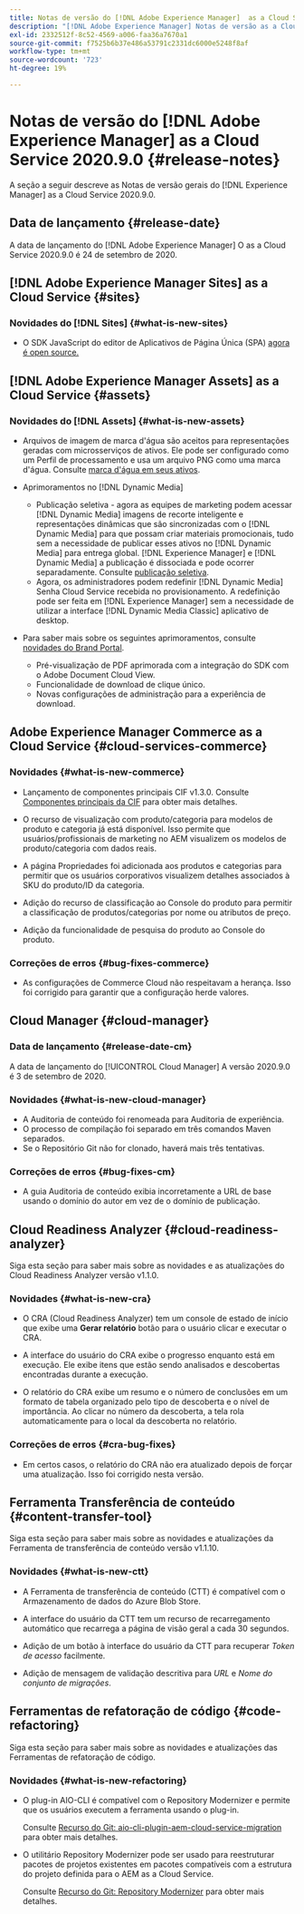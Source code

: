 ```yaml
---
title: Notas de versão do [!DNL Adobe Experience Manager]  as a Cloud Service 2020.9.0.
description: "[!DNL Adobe Experience Manager] Notas de versão as a Cloud Service para 2020.9.0."
exl-id: 2332512f-8c52-4569-a006-faa36a7670a1
source-git-commit: f7525b6b37e486a53791c2331dc6000e5248f8af
workflow-type: tm+mt
source-wordcount: '723'
ht-degree: 19%

---
```


# Notas de versão do [!DNL Adobe Experience Manager] as a Cloud Service 2020.9.0 {#release-notes}

A seção a seguir descreve as Notas de versão gerais do [!DNL Experience Manager] as a Cloud Service 2020.9.0.

## Data de lançamento {#release-date}

A data de lançamento do [!DNL Adobe Experience Manager] O as a Cloud Service 2020.9.0 é 24 de setembro de 2020.

## [!DNL Adobe Experience Manager Sites] as a Cloud Service {#sites}

### Novidades do [!DNL Sites] {#what-is-new-sites}

* O SDK JavaScript do editor de Aplicativos de Página Única (SPA) [agora é open source.](/help/implementing/developing/hybrid/reference-materials.md)

## [!DNL Adobe Experience Manager Assets] as a Cloud Service {#assets}

### Novidades do [!DNL Assets] {#what-is-new-assets}

* Arquivos de imagem de marca d&#39;água são aceitos para representações geradas com microsserviços de ativos. Ele pode ser configurado como um Perfil de processamento e usa um arquivo PNG como uma marca d&#39;água. Consulte [marca d&#39;água em seus ativos](/help/assets/watermark-assets.md).

* Aprimoramentos no [!DNL Dynamic Media]

   * Publicação seletiva - agora as equipes de marketing podem acessar [!DNL Dynamic Media] imagens de recorte inteligente e representações dinâmicas que são sincronizadas com o [!DNL Dynamic Media] para que possam criar materiais promocionais, tudo sem a necessidade de publicar esses ativos no [!DNL Dynamic Media] para entrega global. [!DNL Experience Manager] e [!DNL Dynamic Media] a publicação é dissociada e pode ocorrer separadamente. Consulte [publicação seletiva](/help/assets/dynamic-media/selective-publishing.md).
   * Agora, os administradores podem redefinir [!DNL Dynamic Media] Senha Cloud Service recebida no provisionamento. A redefinição pode ser feita em [!DNL Experience Manager] sem a necessidade de utilizar a interface [!DNL Dynamic Media Classic] aplicativo de desktop.

* Para saber mais sobre os seguintes aprimoramentos, consulte [novidades do Brand Portal](https://experienceleague.adobe.com/docs/experience-manager-brand-portal/using/introduction/whats-new.html?lang=pt-BR).

   * Pré-visualização de PDF aprimorada com a integração do SDK com o Adobe Document Cloud View.
   * Funcionalidade de download de clique único.
   * Novas configurações de administração para a experiência de download.

<!--
### Bugs Fixed {#bugs-fixed-assets}

TBD: list of Assets aaCS bugs that are fixed.
-->

## Adobe Experience Manager Commerce as a Cloud Service {#cloud-services-commerce}

### Novidades {#what-is-new-commerce}

* Lançamento de componentes principais CIF v1.3.0. Consulte [Componentes principais da CIF](https://github.com/adobe/aem-core-cif-components/releases/tag/core-cif-components-reactor-1.3.0) para obter mais detalhes.

* O recurso de visualização com produto/categoria para modelos de produto e categoria já está disponível. Isso permite que usuários/profissionais de marketing no AEM visualizem os modelos de produto/categoria com dados reais.

* A página Propriedades foi adicionada aos produtos e categorias para permitir que os usuários corporativos visualizem detalhes associados à SKU do produto/ID da categoria.

* Adição do recurso de classificação ao Console do produto para permitir a classificação de produtos/categorias por nome ou atributos de preço.

* Adição da funcionalidade de pesquisa do produto ao Console do produto.

### Correções de erros {#bug-fixes-commerce}

* As configurações de Commerce Cloud não respeitavam a herança. Isso foi corrigido para garantir que a configuração herde valores.

## Cloud Manager {#cloud-manager}

### Data de lançamento {#release-date-cm}

A data de lançamento do [!UICONTROL Cloud Manager] A versão 2020.9.0 é 3 de setembro de 2020.

### Novidades {#what-is-new-cloud-manager}

* A Auditoria de conteúdo foi renomeada para Auditoria de experiência.
* O processo de compilação foi separado em três comandos Maven separados.
* Se o Repositório Git não for clonado, haverá mais três tentativas.

### Correções de erros {#bug-fixes-cm}

* A guia Auditoria de conteúdo exibia incorretamente a URL de base usando o domínio do autor em vez de o domínio de publicação.

## Cloud Readiness Analyzer {#cloud-readiness-analyzer}

Siga esta seção para saber mais sobre as novidades e as atualizações do Cloud Readiness Analyzer versão v1.1.0.

### Novidades {#what-is-new-cra}

* O CRA (Cloud Readiness Analyzer) tem um console de estado de início que exibe uma **Gerar relatório** botão para o usuário clicar e executar o CRA.

* A interface do usuário do CRA exibe o progresso enquanto está em execução. Ele exibe itens que estão sendo analisados e descobertas encontradas durante a execução.

* O relatório do CRA exibe um resumo e o número de conclusões em um formato de tabela organizado pelo tipo de descoberta e o nível de importância. Ao clicar no número da descoberta, a tela rola automaticamente para o local da descoberta no relatório.

### Correções de erros {#cra-bug-fixes}

* Em certos casos, o relatório do CRA não era atualizado depois de forçar uma atualização. Isso foi corrigido nesta versão.

## Ferramenta Transferência de conteúdo {#content-transfer-tool}

Siga esta seção para saber mais sobre as novidades e atualizações da Ferramenta de transferência de conteúdo versão v1.1.10.

### Novidades {#what-is-new-ctt}

* A Ferramenta de transferência de conteúdo (CTT) é compatível com o Armazenamento de dados do Azure Blob Store.

* A interface do usuário da CTT tem um recurso de recarregamento automático que recarrega a página de visão geral a cada 30 segundos.

* Adição de um botão à interface do usuário da CTT para recuperar *Token de acesso* facilmente.

* Adição de mensagem de validação descritiva para *URL* e *Nome do conjunto de migrações*.

## Ferramentas de refatoração de código {#code-refactoring}

Siga esta seção para saber mais sobre as novidades e atualizações das Ferramentas de refatoração de código.

### Novidades {#what-is-new-refactoring}

* O plug-in AIO-CLI é compatível com o Repository Modernizer e permite que os usuários executem a ferramenta usando o plug-in.

  Consulte [Recurso do Git: aio-cli-plugin-aem-cloud-service-migration](https://github.com/adobe/aio-cli-plugin-aem-cloud-service-migration) para obter mais detalhes.

* O utilitário Repository Modernizer pode ser usado para reestruturar pacotes de projetos existentes em pacotes compatíveis com a estrutura do projeto definida para o AEM as a Cloud Service.

  Consulte [Recurso do Git: Repository Modernizer](https://github.com/adobe/aem-cloud-service-source-migration/tree/master/packages/repository-modernizer) para obter mais detalhes.
